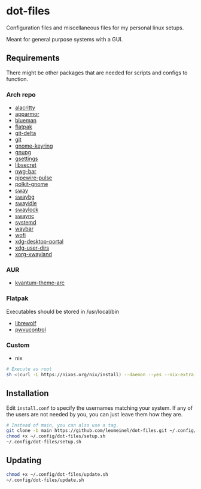 # dot-files

Configuration files and miscellaneous files for my personal linux setups.

Meant for general purpose systems with a GUI.

## Requirements

There might be other packages that are needed for scripts and configs to function.

### Arch repo

- [alacritty](https://archlinux.org/packages/extra/x86_64/alacritty/)
- [apparmor](https://archlinux.org/packages/extra/x86_64/apparmor/)
- [blueman](https://archlinux.org/packages/extra/x86_64/blueman/)
- [flatpak](https://archlinux.org/packages/extra/x86_64/flatpak/)
- [git-delta](https://archlinux.org/packages/extra/x86_64/git-delta/)
- [git](https://archlinux.org/packages/extra/x86_64/git/)
- [gnome-keyring](https://archlinux.org/packages/extra/x86_64/gnome-keyring/)
- [gnupg](https://archlinux.org/packages/core/x86_64/gnupg/)
- [gsettings](https://archlinux.org/packages/extra/any/gsettings-desktop-schemas/)
- [libsecret](https://archlinux.org/packages/core/x86_64/libsecret/)
- [nwg-bar](https://archlinux.org/packages/extra/x86_64/nwg-bar/)
- [pipewire-pulse](https://archlinux.org/packages/extra/x86_64/pipewire-pulse/)
- [polkit-gnome](https://archlinux.org/packages/extra/x86_64/polkit-gnome/)
- [sway](https://archlinux.org/packages/extra/x86_64/sway/)
- [swaybg](https://archlinux.org/packages/extra/x86_64/swaybg/)
- [swayidle](https://archlinux.org/packages/?name=swayidle)
- [swaylock](https://archlinux.org/packages/extra/x86_64/swaylock/)
- [swaync](https://archlinux.org/packages/extra/x86_64/swaync/)
- [systemd](https://archlinux.org/packages/core/x86_64/systemd/)
- [waybar](https://archlinux.org/packages/extra/x86_64/waybar/)
- [wofi](https://archlinux.org/packages/extra/x86_64/wofi/)
- [xdg-desktop-portal](https://archlinux.org/packages/extra/x86_64/xdg-desktop-portal/)
- [xdg-user-dirs](https://archlinux.org/packages/extra/x86_64/xdg-user-dirs/)
- [xorg-xwayland](https://archlinux.org/packages/extra/x86_64/xorg-xwayland/)

### AUR

- [kvantum-theme-arc](https://aur.archlinux.org/packages/kvantum-theme-arc)

### Flatpak

Executables should be stored in /usr/local/bin

- [librewolf](https://flathub.org/apps/io.gitlab.librewolf-community)
- [pwvucontrol](https://flathub.org/apps/com.saivert.pwvucontrol)

### Custom

- nix

```sh
# Execute as root
sh <(curl -L https://nixos.org/nix/install) --daemon --yes --nix-extra-conf-file ~/.config/dot-files/nix.conf
```

## Installation

Edit `install.conf` to specify the usernames matching your system. If any of the users are not needed by you, you can just leave them how they are.

```sh
# Instead of main, you can also use a tag.
git clone -b main https://github.com/leomeinel/dot-files.git ~/.config/dot-files
chmod +x ~/.config/dot-files/setup.sh
~/.config/dot-files/setup.sh
```

## Updating

```sh
chmod +x ~/.config/dot-files/update.sh
~/.config/dot-files/update.sh
```
